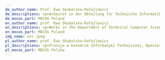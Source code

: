 ```yaml
---
de_author_name: Prof. Ewa Skubalska-Rafajlowicz
de_descriptions: <p>Arbeitet in der Abteilung für Technische Informatik, Fakultät für Elektronik, Wrocław Universität für Wissenschaftstechnologie. Ihr Studiengebiet umfasst die Analyse, Verarbeitung und Erkennung von Veränderungen in großen Datensätzen und Bildern sowie lernende neuronale Netze.</p>
de_mocos_part: MOCOS Poland
en_author_name: prof. Ewa Skubalska-Rafajlowicz
en_descriptions: <p>Works in the Department of Technical Computer Science, Faculty of Electronics, Wrocław University of Science Technology. Her  field of study includes analysis, processing and detection of changes in large datasets and images and learning neural networks.</p>
en_mocos_part: MOCOS Poland
img_name: esr.jpeg
pl_author_name: prof. Ewa Skubalska-Rafajlowicz
pl_descriptions: <p>Pracuje w Katedrze Informatyki Technicznej, Wydział Elektroniki, Politechnika Wrocławska. Obszar jej badań obejmuje analizę, przetwarzanie i wykrywanie zmian w dużych zbiorach danych i obrazach oraz uczenie sieci neuronowych.</p>
pl_mocos_part: MOCOS Polska
---
```

